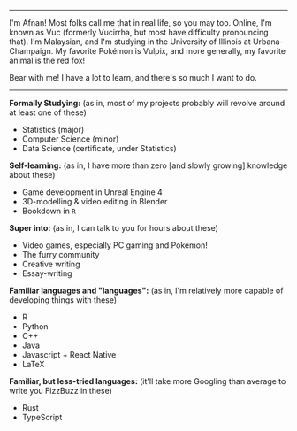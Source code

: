 <!---
afnanfdz/afnanfdz is a ✨ special ✨ repository because its `README.md` (this file) appears on your GitHub profile.
You can click the Preview link to take a look at your changes.
--->
<hr>

I'm Afnan! Most folks call me that in real life, so you may too. Online, I'm known as Vuc (formerly Vucirrha, but most have difficulty pronouncing that). I'm Malaysian, and I'm studying in the University of Illinois at Urbana-Champaign. My favorite Pokémon is Vulpix, and more generally, my favorite animal is the red fox!

Bear with me! I have a lot to learn, and there's so much I want to do.

<hr>

**Formally Studying:** (as in, most of my projects probably will revolve around at least one of these)
 - Statistics (major)
 - Computer Science (minor)
 - Data Science (certificate, under Statistics)

**Self-learning:** (as in, I have more than zero \[and slowly growing\] knowledge about these)
  - Game development in Unreal Engine 4
  - 3D-modelling & video editing in Blender
  - Bookdown in `R`

**Super into:** (as in, I can talk to you for hours about these)
- Video games, especially PC gaming and Pokémon!
- The furry community
- Creative writing
- Essay-writing

**Familiar languages and "languages":** (as in, I'm relatively more capable of developing things with these)
- R
- Python
- C++
- Java
- Javascript + React Native
- LaTeX

**Familiar, but less-tried languages:** (it'll take more Googling than average to write you FizzBuzz in these)
- Rust
- TypeScript
